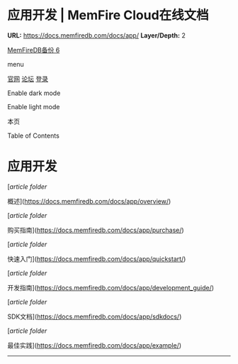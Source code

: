 # 应用开发 | MemFire Cloud在线文档

**URL:** https://docs.memfiredb.com/docs/app/
**Layer/Depth:** 2

[MemFireDB备份 6](/)

menu

[官网](https://memfiredb.com/)
[论坛](https://community.memfiredb.com/)
[登录](https://cloud.memfiredb.com/auth/login)

Enable dark mode

Enable light mode

本页

Table of Contents

# 应用开发

[*article*
*folder*

概述](https://docs.memfiredb.com/docs/app/overview/)

[*article*
*folder*

购买指南](https://docs.memfiredb.com/docs/app/purchase/)

[*article*
*folder*

快速入门](https://docs.memfiredb.com/docs/app/quickstart/)

[*article*
*folder*

开发指南](https://docs.memfiredb.com/docs/app/development_guide/)

[*article*
*folder*

SDK文档](https://docs.memfiredb.com/docs/app/sdkdocs/)

[*article*
*folder*

最佳实践](https://docs.memfiredb.com/docs/app/example/)

---
